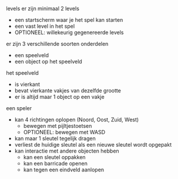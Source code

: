 levels
er zijn minimaal 2 levels
  - een startscherm waar je het spel kan starten
  - een vast level in het spel
  - OPTIONEEL: willekeurig gegenereerde levels

er zijn 3 verschillende soorten onderdelen
 - een speelveld
 - een object op het speelveld

het speelveld
- is vierkant
- bevat vierkante vakjes van dezelfde grootte
- er is altijd maar 1 object op een vakje

een speler
- kan 4 richtingen oplopen (Noord, Oost, Zuid, West)
  - bewegen met pijltjestoetsen
  - OPTIONEEL: bewegen met WASD
- kan maar 1 sleutel tegelijk dragen
- verliest de huidige sleutel als een nieuwe sleutel wordt opgepakt
- kan interactie met andere objecten hebben
  - kan een sleutel oppakken
  - kan een barricade openen
  - kan tegen een eindveld aanlopen





